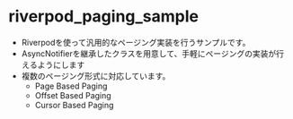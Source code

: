 # riverpod_paging_sample

- Riverpodを使って汎用的なページング実装を行うサンプルです。
- AsyncNotifierを継承したクラスを用意して、手軽にページングの実装が行えるようにします
- 複数のページング形式に対応しています。
  - Page Based Paging
  - Offset Based Paging
  - Cursor Based Paging

